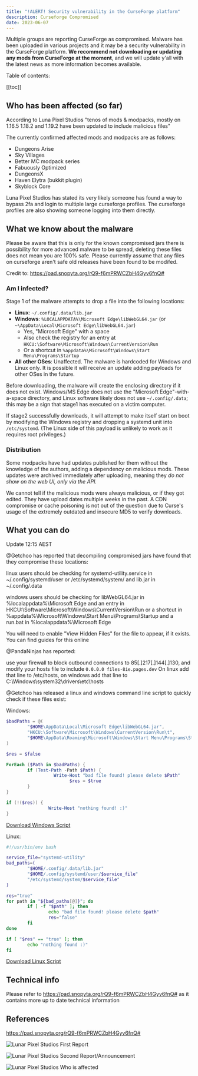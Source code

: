 ```yaml
---
title: "!ALERT! Security vulnerability in the CurseForge platform"
description: Curseforge Compromised
date: 2023-06-07
---
```



Multiple groups are reporting CurseForge as compromised. Malware has been uploaded in various projects and it may be a security vulnerability in the CurseForge platform. **We recommend not downloading or updating any mods from CurseForge at the moment**, and we will update y'all with the latest news as more information becomes available.

Table of contents:

[[toc]]

## Who has been affected (so far)

According to Luna Pixel Studios "tenos of mods & modpacks, mostly on 1.16.5 1.18.2 and 1.19.2 have been updated to include malicious files"

The currently confirmed affected mods and modpacks are as follows:

- Dungeons Arise
- Sky Villages
- Better MC modpack series
- Fabuously Optimized
- DungeonsX
- Haven Elytra (bukkit plugin)
- Skyblock Core

Luna Pixel Studios has stated its very likely someone has found a way to bypass 2fa and login to multiple large curseforge profiles. The curseforge profiles are also showing someone logging into them directly.

## What we know about the malware

<div class="notification type-warn top">
Please be aware that this is only for the known compromised jars there is possibility for more advanced malware to be spread, deleting these files does not mean you are 100% safe. Please currently assume that any files on curseforge aren't safe old releases have been found to be modifed.
</div>

Credit to: https://pad.snopyta.org/rQ9-f6mPRWCZbH4Gyv6fnQ#

### Am I infected?
Stage 1 of the malware attempts to drop a file into the following locations:
* **Linux**: `~/.config/.data/lib.jar`
* **Windows**: `%LOCALAPPDATA%\Microsoft Edge\libWebGL64.jar` (or `~\AppData\Local\Microsoft Edge\libWebGL64.jar`)
    * Yes, "Microsoft Edge" with a space
    * Also check the registry for an entry at `HKCU:\Software\Microsoft\Windows\CurrentVersion\Run` 
    * Or a shortcut in `%appdata%\Microsoft\Windows\Start Menu\Programs\Startup`
* **All other OSes**: Unaffected. The malware is hardcoded for Windows and Linux only. It is possible it will receive an update adding payloads for other OSes in the future.


Before downloading, the malware will create the enclosing directory if it does not exist. Windows/MS Edge does not use the "Microsoft Edge"-with-a-space directory, and Linux software likely does not use `~/.config/.data`; this may be a sign that stage1 has executed on a victim computer.

If stage2 successfully downloads, it will attempt to make itself start on boot by modifying the Windows registry and dropping a systemd unit into `/etc/systemd`. (The Linux side of this payload is unlikely to work as it requires root privileges.)

### Distribution

Some modpacks have had updates published for them without the knowledge of the authors, adding a dependency on malicious mods. These updates were archived immediately after uploading, meaning they *do not show on the web UI, only via the API.*

We cannot tell if the malicious mods were always malicious, or if they got edited. They have upload dates multiple weeks in the past. A CDN compromise or cache poisoning is not out of the question due to Curse's usage of the extremely outdated and insecure MD5 to verify downloads.

## What you can do

<div class="infobox">
Update 12:15 AEST

@Getchoo has reported that decompiling compromised jars have found that they compromise these locations:

linux users should be checking for systemd-utility.service in ~/.config/systemd/user or /etc/systemd/system/ and lib.jar in ~/.config/.data

windows users should be checking for libWebGL64.jar in %localappdata%\Microsoft Edge and an entry in HKCU:\Software\Microsoft\Windows\CurrentVersion\Run or a shortcut in %appdata%\Microsoft\Windows\Start Menu\Programs\Startup and a run.bat in %localappdata%\Microsoft Edge

You will need to enable "View Hidden Files" for the file to appear, if it exists. You can find guides for this online
</div>

<div class="infobox top">
@PandaNinjas has reported:

use your firewall to block outbound connections to 85[.]217[.]144[.]130, and modify your hosts file to include `0.0.0.0 files-8ie.pages.dev` On linux add that line to /etc/hosts, on windows add that line to C:\Windows\system32\drivers\etc\hosts
</div>

<div class="infobox top">
@Getchoo has released a linux and windows command line script to quickly check if these files exist:

Windows:

```powershell
$badPaths = @(
        "$HOME\AppData\Local\Microsoft Edge\libWebGL64.jar",
        "HKCU:\Software\Microsoft\Windows\CurrentVersion\Run\t",
        "$HOME\AppData\Roaming\Microsoft\Windows\Start Menu\Programs\Startup\run.bat"
)

$res = $false

ForEach ($Path in $badPaths) {
        if (Test-Path -Path $Path) {
                  Write-Host "bad file found! please delete $Path"
                        $res = $true
        }
}

if (!($res)) {
                Write-Host "nothing found! :)"
}
```

<a class="button size-medium" href="/img/news/cf-compromised/scripts/check_cf.ps1" download="check_cf.ps1">Download Windows Script</a>

Linux:

```bash
#!/usr/bin/env bash

service_file="systemd-utility"
bad_paths=(
        "$HOME/.config/.data/lib.jar"
        "$HOME/.config/systemd/user/$service_file"
        "/etc/systemd/system/$service_file"
)

res="true"
for path in "${bad_paths[@]}"; do
        if [ -f "$path" ]; then
                echo "bad file found! please delete $path"
                res="false"
        fi
done

if [ "$res" == "true" ]; then
        echo "nothing found :)"
fi
```

<a class="button size-medium" href="/img/news/cf-compromised/scripts/check_cf.sh" download="check_cf.sh">Download Linux Script</a>

</div>

## Technical info

Please refer to https://pad.snopyta.org/rQ9-f6mPRWCZbH4Gyv6fnQ# as it contains more up to date technical information

## References

https://pad.snopyta.org/rQ9-f6mPRWCZbH4Gyv6fnQ#

![Lunar Pixel Studios First Report](/img/news/cf-compromised/image.png)

![Lunar Pixel Studios Second Report/Announcement](/img/news/cf-compromised/image2.png)

![Lunar Pixel Studios Who is affected](/img/news/cf-compromised/image3.png)
